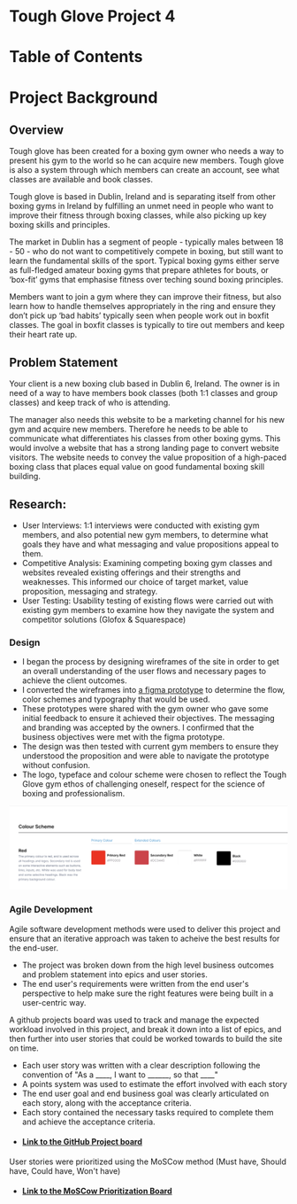 # Tough Glove Project 4

# Table of Contents


# Project Background

## Overview

Tough glove has been created for a boxing gym owner who needs a way to present his gym to the world so he can acquire new members. Tough glove is also a system through which members can create an account, see what classes are available and book classes.

Tough glove is based in Dublin, Ireland and is separating itself from other boxing gyms in Ireland by fulfilling an unmet need in people who want to improve their fitness through boxing classes, while also picking up key boxing skills and principles. 

The market in Dublin has a segment of people - typically males between 18 - 50 - who do not want to competitively compete in boxing, but still want to learn the fundamental skills of the sport. Typical boxing gyms either serve as full-fledged amateur boxing gyms that prepare athletes for bouts, or ‘box-fit’ gyms that emphasise fitness over teching sound boxing principles. 

Members want to join a gym where they can improve their fitness, but also learn how to handle themselves appropriately in the ring and ensure they don’t pick up ‘bad habits’ typically seen when people work out in boxfit classes. The goal in boxfit classes is typically to tire out members and keep their heart rate up.

## Problem Statement

Your client is a new boxing club based in Dublin 6, Ireland. The owner is in need of a way to have members book classes (both 1:1 classes and group classes) and keep track of who is attending.

The manager also needs this website to be a marketing channel for his new gym and acquire new members. Therefore he needs to be able to communicate what differentiates his classes from other boxing gyms. This would involve a website that has a strong landing page to convert website visitors. The website needs to convey the value proposition of a high-paced boxing class that places equal value on good fundamental boxing skill building.

## Research: 

- User Interviews: 1:1 interviews were conducted with existing gym members, and also potential new gym members, to determine what goals they have and what messaging and value propositions appeal to them. 
- Competitive Analysis: Examining competing boxing gym classes and websites revealed existing offerings and their strengths and weaknesses. This informed our choice of target market, value proposition, messaging and strategy.
- User Testing: Usability testing of existing flows were carried out with existing gym members to examine how they navigate the system and competitor solutions (Glofox & Squarespace)

### Design

- I began the process by designing wireframes of the site in order to get an overall understanding of the user flows and necessary pages to achieve the client outcomes.
- I converted the wireframes into [a figma prototype](https://www.figma.com/proto/9gEj83rMB6EfxZzyMkmk81/Tough-Glove-Medium-Fidelity-Design?page-id=0%3A1&type=design&node-id=501-39&viewport=290%2C3902%2C0.52&t=QolXKX1XZCvxny5F-1&scaling=scale-down-width) to determine the flow, color schemes and typography that would be used.
- These prototypes were shared with the gym owner who gave some initial feedback to ensure it achieved their objectives. The messaging and branding was accepted by the owners. I confirmed that the business objectives were met with the figma prototype. 
- The design was then tested with current gym members to ensure they understood the proposition and were able to navigate the prototype without confusion.
- The logo, typeface and colour scheme were chosen to reflect the Tough Glove gym ethos of challenging oneself, respect for the science of boxing and professionalism.

![Colour palette](readme/colour-scheme.png)


### Agile Development

Agile software development methods were used to deliver this project and ensure that an iterative approach was taken to acheive the best results for the end-user. 
- The project was broken down from the high level business outcomes and problem statement into epics and user stories. 
- The end user's requirements were written from the end user's perspective to help make sure the right features were being built in a user-centric way.

A github projects board was used to track and manage the expected workload involved in this project, and break it down into a list of epics, and then further into user stories that could be worked towards to build the site on time.
- Each user story was written with a clear description following the convention of "As a ____, I want to ______, so that ____"
- A points system was used to estimate the effort involved with each story
- The end user goal and end business goal was clearly articulated on each story, along with the acceptance criteria. 
- Each story contained the necessary tasks required to complete them and achieve the acceptance criteria. 
- #### [Link to the GitHub Project board](https://github.com/users/BOM-98/projects/4/views/1)


User stories were prioritized using the MoSCow method (Must have, Should have, Could have, Won't have)
- #### [Link to the MoSCow Prioritization Board](https://github.com/users/BOM-98/projects/4/views/3)
